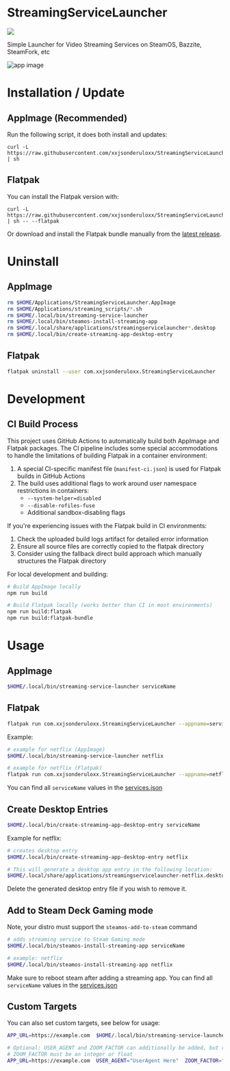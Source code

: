 # StreamingServiceLauncher

[![](https://img.shields.io/github/downloads/xxjsonderuloxx/StreamingServiceLauncher/total.svg)](https://github.com/xxjsonderuloxx/StreamingServiceLauncher/releases)

Simple Launcher for Video Streaming Services on SteamOS, Bazzite, SteamFork, etc

![app image](./img/app.png)

# Installation / Update

## AppImage (Recommended)

Run the following script, it does both install and updates:

```
curl -L https://raw.githubusercontent.com/xxjsonderuloxx/StreamingServiceLauncher/refs/heads/main/install.sh | sh
```

## Flatpak

You can install the Flatpak version with:

```
curl -L https://raw.githubusercontent.com/xxjsonderuloxx/StreamingServiceLauncher/refs/heads/main/install.sh | sh -- --flatpak
```

Or download and install the Flatpak bundle manually from the [latest release](https://github.com/xxjsonderuloxx/StreamingServiceLauncher/releases/latest).

# Uninstall

## AppImage

```bash
rm $HOME/Applications/StreamingServiceLauncher.AppImage
rm $HOME/Applications/streaming_scripts/*.sh
rm $HOME/.local/bin/streaming-service-launcher
rm $HOME/.local/bin/steamos-install-streaming-app
rm $HOME/.local/share/applications/streamingservicelauncher*.desktop
rm $HOME/.local/bin/create-streaming-app-desktop-entry
```

## Flatpak

```bash
flatpak uninstall --user com.xxjsonderuloxx.StreamingServiceLauncher
```

# Development

## CI Build Process

This project uses GitHub Actions to automatically build both AppImage and Flatpak packages. The CI pipeline includes some special accommodations to handle the limitations of building Flatpak in a container environment:

1. A special CI-specific manifest file (`manifest-ci.json`) is used for Flatpak builds in GitHub Actions
2. The build uses additional flags to work around user namespace restrictions in containers:
   - `--system-helper=disabled`
   - `--disable-rofiles-fuse` 
   - Additional sandbox-disabling flags

If you're experiencing issues with the Flatpak build in CI environments:

1. Check the uploaded build logs artifact for detailed error information
2. Ensure all source files are correctly copied to the flatpak directory
3. Consider using the fallback direct build approach which manually structures the Flatpak directory

For local development and building:

```bash
# Build AppImage locally
npm run build

# Build Flatpak locally (works better than CI in most environments)
npm run build:flatpak
npm run build:flatpak-bundle
```

# Usage

## AppImage

```bash
$HOME/.local/bin/streaming-service-launcher serviceName
```

## Flatpak

```bash
flatpak run com.xxjsonderuloxx.StreamingServiceLauncher --appname=serviceName
```

Example:

```bash
# example for netflix (AppImage)
$HOME/.local/bin/streaming-service-launcher netflix

# example for netflix (Flatpak)
flatpak run com.xxjsonderuloxx.StreamingServiceLauncher --appname=netflix
```

You can find all `serviceName` values in the [services.json](./services.json)

## Create Desktop Entries

```bash
$HOME/.local/bin/create-streaming-app-desktop-entry serviceName
```

Example for netflix:

```bash
# creates desktop entry
$HOME/.local/bin/create-streaming-app-desktop-entry netflix

# This will generate a desktop app entry in the following location:
$HOME/.local/share/applications/streamingservicelauncher-netflix.desktop
```

Delete the generated desktop entry file if you wish to remove it.

## Add to Steam Deck Gaming mode

Note, your distro must support the `steamos-add-to-steam` command

```bash
# adds streaming service to Steam Gaming mode
$HOME/.local/bin/steamos-install-streaming-app serviceName

# example: netflix
$HOME/.local/bin/steamos-install-streaming-app netflix
```

Make sure to reboot steam after adding a streaming app. You can find all `serviceName` values in the [services.json](./services.json)

## Custom Targets

You can also set custom targets, see below for usage:

```bash
APP_URL=https://example.com  $HOME/.local/bin/streaming-service-launcher

# Optional: USER_AGENT and ZOOM_FACTOR can additionally be added, but requires the APP_URL env var
# ZOOM_FACTOR must be an integer or float
APP_URL=https://example.com  USER_AGENT="UserAgent Here"  ZOOM_FACTOR="1.5"  $HOME/.local/bin/streaming-service-launcher
```
